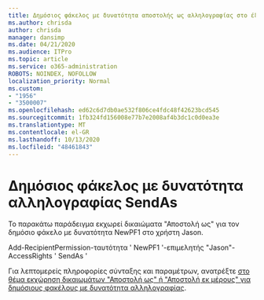 ```yaml
---
title: Δημόσιος φάκελος με δυνατότητα αποστολής ως αλληλογραφίας στο έξω
ms.author: chrisda
author: chrisda
manager: dansimp
ms.date: 04/21/2020
ms.audience: ITPro
ms.topic: article
ms.service: o365-administration
ROBOTS: NOINDEX, NOFOLLOW
localization_priority: Normal
ms.custom:
- "1956"
- "3500007"
ms.openlocfilehash: ed62c6d7db0ae532f806ce4fdc48f42623bcd545
ms.sourcegitcommit: 1fb324fd156008e77b7e2008af4b3dc1c0d0ea3e
ms.translationtype: MT
ms.contentlocale: el-GR
ms.lasthandoff: 10/13/2020
ms.locfileid: "48461843"
---
```

# <a name="sendas-mail-enabled-public-folder"></a>Δημόσιος φάκελος με δυνατότητα αλληλογραφίας SendAs

Το παρακάτω παράδειγμα εκχωρεί δικαιώματα "Αποστολή ως" για τον δημόσιο φάκελο με δυνατότητα NewPF1 στο χρήστη Jason.

Add-RecipientPermission-ταυτότητα ' NewPF1 '-επιμελητής "Jason"-AccessRights ' SendAs '

Για λεπτομερείς πληροφορίες σύνταξης και παραμέτρων, ανατρέξτε [στο θέμα εκχώρηση δικαιωμάτων "Αποστολή ως" ή "Αποστολή εκ μέρους" για δημόσιους φακέλους με δυνατότητα αλληλογραφίας](https://docs.microsoft.com/exchange/collaboration-exo/public-folders/assign-permissions-mail-enabled-pfs).

